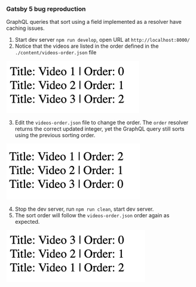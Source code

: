 ### Gatsby 5 bug reproduction

GraphQL queries that sort using a field implemented as a resolver have caching issues.

1. Start dev server `npm run develop`, open URL at `http://localhost:8000/`
2. Notice that the videos are listed in the order defined in the `./content/videos-order.json` file

![](images/1.png)

3. Edit the `videos-order.json` file to change the order. The `order` resolver returns the correct updated integer, yet the GraphQL query still sorts using the previous sorting order.

![](images/2.png)

4. Stop the dev server, run `npm run clean`, start dev server.
5. The sort order will follow the `videos-order.json` order again as expected.

![](images/3.png)
